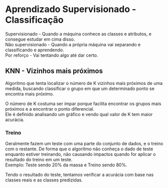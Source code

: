 # Aprendizado Supervisionado - Classificação
Supervisionado - Quando a máquina conhece as classes e atributos, e consegue estudar em cima disso.  
Não supervisionado - Quando a própria máquina vai separando e classificando e aprendendo.  
Por reforço - Vai tentando algo até dar certo.  

## KNN - Vizinhos mais próximos
Algoritmo que tenta localizar o número de K vizinhos mais próximos de uma medida, buscando classificar o grupo em que um determinado ponto se encontra mais próximo.  
  
O número de K costuma ser ímpar porque facilita encontrar os grupos mais próximos e a encontrar o ponto diferencial.  
Ele é definido analisando um gráfico e vendo qual valor de K tem maior acurácia.  
  
### Treino
Geralmente fazem um teste com uma parte do conjunto de dados, e o treino com o restante. De forma que o algoritmo não conheça o dado de teste enquanto estiver treinando, não causando impactos quando for aplicar o resultado do treino em um teste.  
Exemplo: Teste sendo 20% da massa e Treino sendo 80%.  
  
Tendo o resultado do teste, tentamos verificar a acurácia com base nas classes reais e as classes predizidas.  
  
